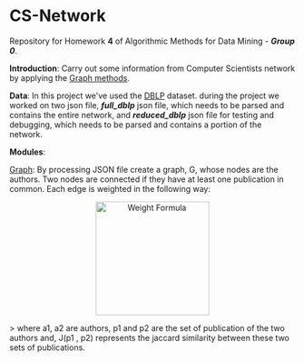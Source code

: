 # CS-Network
Repository for Homework __4__ of Algorithmic Methods for Data Mining - *__Group 0__*.

__Introduction__: Carry out some information from Computer Scientists network by applying the [Graph methods](https://networkx.github.io/).

__Data__: In this project we've used the [DBLP](http://dblp.uni-trier.de/) dataset. during the project we worked on two json file, *__full_dblp__* json file, which needs to be parsed and contains the entire network, and  *__reduced_dblp__* json file for testing and debugging, which needs to be parsed and contains a portion of the network.

__Modules__:

[Graph](https://github.com/AAbasinejad/CS-Network/blob/master/Graph.py): By processing JSON file create a graph, G, whose nodes are the authors. Two nodes are connected if they have at least one publication in common. Each edge is weighted in the following way:
<d1>
<p align="center">
  <img src="https://latex.codecogs.com/gif.latex?w(a_1,a_2)&space;=&space;1&space;-&space;J(p_1,&space;p_2)" title="Weight Formula" width="200"/>
</p>
</d1>
> where a1, a2 are authors, p1 and p2 are the set of publication of the two authors and, J(p1 , p2) represents the jaccard similarity between these two sets of publications.





